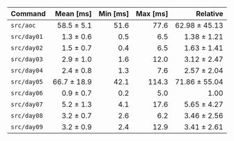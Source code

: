 | Command | Mean [ms] | Min [ms] | Max [ms] | Relative |
|:---|---:|---:|---:|---:|
| `src/aoc` | 58.5 ± 5.1 | 51.6 | 77.6 | 62.98 ± 45.13 |
| `src/day01` | 1.3 ± 0.6 | 0.5 | 6.5 | 1.38 ± 1.21 |
| `src/day02` | 1.5 ± 0.7 | 0.4 | 6.5 | 1.63 ± 1.41 |
| `src/day03` | 2.9 ± 1.0 | 1.6 | 12.0 | 3.12 ± 2.47 |
| `src/day04` | 2.4 ± 0.8 | 1.3 | 7.6 | 2.57 ± 2.04 |
| `src/day05` | 66.7 ± 18.9 | 42.1 | 114.3 | 71.86 ± 55.04 |
| `src/day06` | 0.9 ± 0.7 | 0.2 | 5.0 | 1.00 |
| `src/day07` | 5.2 ± 1.3 | 4.1 | 17.6 | 5.65 ± 4.27 |
| `src/day08` | 3.2 ± 0.7 | 2.6 | 6.2 | 3.46 ± 2.56 |
| `src/day09` | 3.2 ± 0.9 | 2.4 | 12.9 | 3.41 ± 2.61 |
